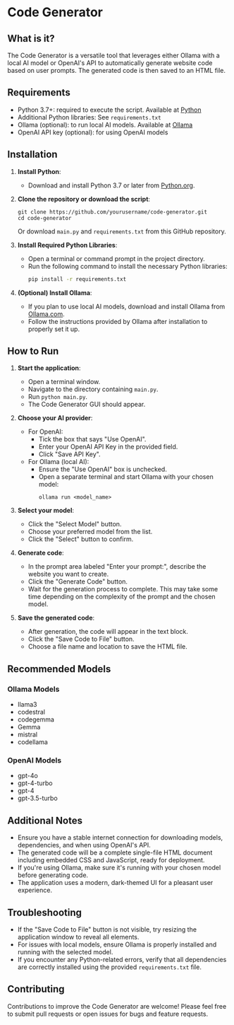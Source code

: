 # Code Generator

## What is it?

The Code Generator is a versatile tool that leverages either Ollama with a local AI model or OpenAI's API to automatically generate website code based on user prompts. The generated code is then saved to an HTML file.

## Requirements

- Python 3.7+: required to execute the script. Available at [Python](https://www.python.org)
- Additional Python libraries: See `requirements.txt`
- Ollama (optional): to run local AI models. Available at [Ollama](https://ollama.com)
- OpenAI API key (optional): for using OpenAI models

## Installation

1. **Install Python**: 
   - Download and install Python 3.7 or later from [Python.org](https://www.python.org).

2. **Clone the repository or download the script**:
   ```
   git clone https://github.com/yourusername/code-generator.git
   cd code-generator
   ```
   Or download `main.py` and `requirements.txt` from this GitHub repository.

3. **Install Required Python Libraries**:
   - Open a terminal or command prompt in the project directory.
   - Run the following command to install the necessary Python libraries:
     ```bash
     pip install -r requirements.txt
     ```

4. **(Optional) Install Ollama**: 
   - If you plan to use local AI models, download and install Ollama from [Ollama.com](https://ollama.com).
   - Follow the instructions provided by Ollama after installation to properly set it up.

## How to Run

1. **Start the application**:
   - Open a terminal window.
   - Navigate to the directory containing `main.py`.
   - Run `python main.py`.
   - The Code Generator GUI should appear.

2. **Choose your AI provider**:
   - For OpenAI:
     - Tick the box that says "Use OpenAI".
     - Enter your OpenAI API Key in the provided field.
     - Click "Save API Key".
   - For Ollama (local AI):
     - Ensure the "Use OpenAI" box is unchecked.
     - Open a separate terminal and start Ollama with your chosen model:
       ```
       ollama run <model_name>
       ```

3. **Select your model**:
   - Click the "Select Model" button.
   - Choose your preferred model from the list.
   - Click the "Select" button to confirm.

4. **Generate code**:
   - In the prompt area labeled "Enter your prompt:", describe the website you want to create.
   - Click the "Generate Code" button.
   - Wait for the generation process to complete. This may take some time depending on the complexity of the prompt and the chosen model.

5. **Save the generated code**:
   - After generation, the code will appear in the text block.
   - Click the "Save Code to File" button.
   - Choose a file name and location to save the HTML file.

## Recommended Models

### Ollama Models
- llama3
- codestral
- codegemma
- Gemma
- mistral
- codellama

### OpenAI Models
- gpt-4o
- gpt-4-turbo
- gpt-4
- gpt-3.5-turbo

## Additional Notes

- Ensure you have a stable internet connection for downloading models, dependencies, and when using OpenAI's API.
- The generated code will be a complete single-file HTML document including embedded CSS and JavaScript, ready for deployment.
- If you're using Ollama, make sure it's running with your chosen model before generating code.
- The application uses a modern, dark-themed UI for a pleasant user experience.

## Troubleshooting

- If the "Save Code to File" button is not visible, try resizing the application window to reveal all elements.
- For issues with local models, ensure Ollama is properly installed and running with the selected model.
- If you encounter any Python-related errors, verify that all dependencies are correctly installed using the provided `requirements.txt` file.

## Contributing

Contributions to improve the Code Generator are welcome! Please feel free to submit pull requests or open issues for bugs and feature requests.
